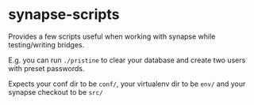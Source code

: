 # synapse-scripts

Provides a few scripts useful when working with synapse while testing/writing bridges.

E.g. you can run `./pristine` to clear your database and create two users with preset passwords.

Expects your conf dir to be `conf/`, your virtualenv dir to be `env/` and your synapse checkout to be `src/`
